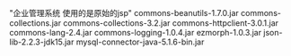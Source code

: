"企业管理系统 使用的是原始的jsp" 
commons-beanutils-1.7.0.jar
commons-collections.jar
commons-collections-3.2.jar
commons-httpclient-3.0.1.jar
commons-lang-2.4.jar
commons-logging-1.0.4.jar
ezmorph-1.0.3.jar
json-lib-2.2.3-jdk15.jar
mysql-connector-java-5.1.6-bin.jar

